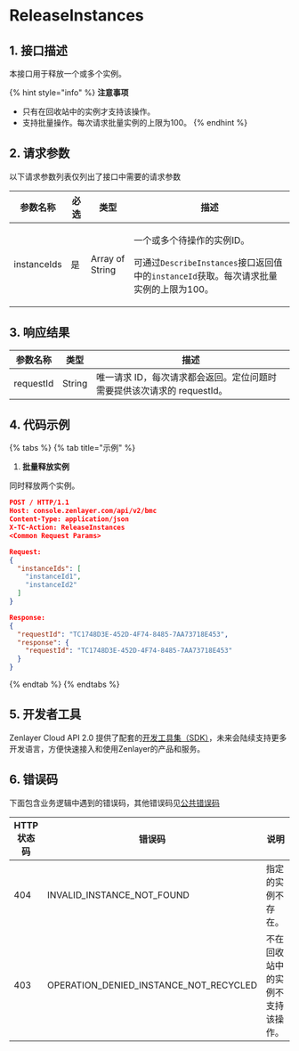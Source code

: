 # ReleaseInstances

## 1. 接口描述

本接口用于释放一个或多个实例。

{% hint style="info" %}
**注意事项**

* 只有在回收站中的实例才支持该操作。
* 支持批量操作。每次请求批量实例的上限为100。
{% endhint %}



## 2. 请求参数

以下请求参数列表仅列出了接口中需要的请求参数

| 参数名称        | 必选 | 类型              | 描述                                                                                                             |
| ----------- | -- | --------------- | -------------------------------------------------------------------------------------------------------------- |
| instanceIds | 是  | Array of String | <p>一个或多个待操作的实例ID。</p><p>可通过<code>DescribeInstances</code>接口返回值中的<code>instanceId</code>获取。每次请求批量实例的上限为100。</p> |



## 3. 响应结果

| 参数名称      | 类型     | 描述                                         |
| --------- | ------ | ------------------------------------------ |
| requestId | String | 唯一请求 ID，每次请求都会返回。定位问题时需要提供该次请求的 requestId。 |



## 4. 代码示例

{% tabs %}
{% tab title="示例" %}
1. **批量释放实例**

同时释放两个实例。

```json
POST / HTTP/1.1
Host: console.zenlayer.com/api/v2/bmc
Content-Type: application/json
X-TC-Action: ReleaseInstances
<Common Request Params>

Request:
{
  "instanceIds": [
    "instanceId1",
    "instanceId2"
  ]
}

Response:
{
  "requestId": "TC1748D3E-452D-4F74-8485-7AA73718E453",
  "response": {
    "requestId": "TC1748D3E-452D-4F74-8485-7AA73718E453"
  }
}
```
{% endtab %}
{% endtabs %}



## 5. 开发者工具

Zenlayer Cloud API 2.0 提供了配套的[开发工具集（SDK）](../../api-introduction/sdk/)，未来会陆续支持更多开发语言，方便快速接入和使用Zenlayer的产品和服务。



## 6. 错误码

下面包含业务逻辑中遇到的错误码，其他错误码见[公共错误码](../../api-introduction/instruction/commonerrorcode.md)

| HTTP状态码 | 错误码                                        | 说明               |
| ------- | ------------------------------------------ | ---------------- |
| 404     | INVALID\_INSTANCE\_NOT\_FOUND              | 指定的实例不存在。        |
| 403     | OPERATION\_DENIED\_INSTANCE\_NOT\_RECYCLED | 不在回收站中的实例不支持该操作。 |

